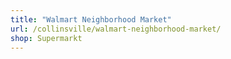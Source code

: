 ```yaml
---
title: "Walmart Neighborhood Market"
url: /collinsville/walmart-neighborhood-market/
shop: Supermarkt
---
```

